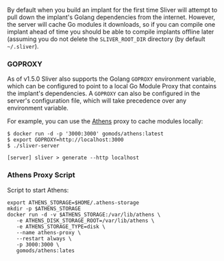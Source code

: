 By default when you build an implant for the first time Sliver will attempt to pull down the implant's Golang dependencies from the internet. However, the server will cache Go modules it downloads, so if you can compile one implant ahead of time you should be able to compile implants offline later (assuming you do not delete the `SLIVER_ROOT_DIR` directory (by default `~/.sliver`).

### GOPROXY

As of v1.5.0 Sliver also supports the Golang `GOPROXY` environment variable, which can be configured to point to a local Go Module Proxy that contains the implant's dependencies. A `GOPROXY` can also be configured in the server's configuration file, which will take precedence over any environment variable. 

For example, you can use the [Athens](https://docs.gomods.io/) proxy to cache modules locally:

```
$ docker run -d -p '3000:3000' gomods/athens:latest
$ export GOPROXY=http://localhost:3000
$ ./sliver-server

[server] sliver > generate --http localhost
```

### Athens Proxy Script

Script to start Athens:

```
export ATHENS_STORAGE=$HOME/.athens-storage
mkdir -p $ATHENS_STORAGE
docker run -d -v $ATHENS_STORAGE:/var/lib/athens \
   -e ATHENS_DISK_STORAGE_ROOT=/var/lib/athens \
   -e ATHENS_STORAGE_TYPE=disk \
   --name athens-proxy \
   --restart always \
   -p 3000:3000 \
   gomods/athens:lates
```
